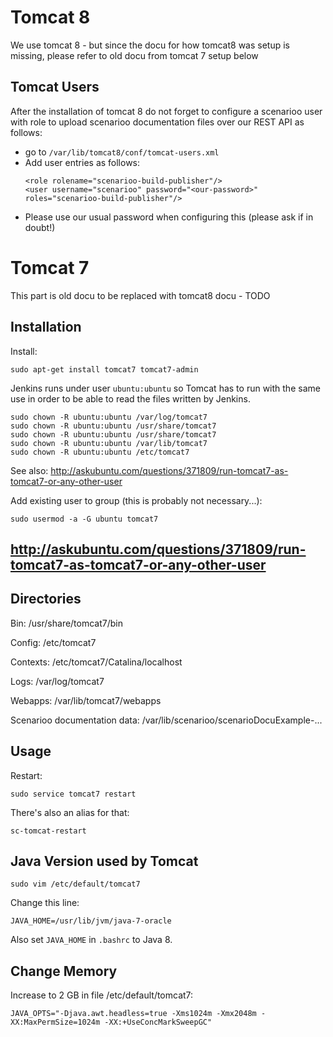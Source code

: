 # Tomcat 8

We use tomcat 8 - but since the docu for how tomcat8 was setup is missing, please refer to old docu from tomcat 7 setup below

## Tomcat Users

After the installation of tomcat 8 do not forget to configure a scenarioo user with role to upload scenarioo documentation files over our REST API as follows:

* go to `/var/lib/tomcat8/conf/tomcat-users.xml`
* Add user entries as follows:
   ```
   <role rolename="scenarioo-build-publisher"/>
   <user username="scenarioo" password="<our-password>" roles="scenarioo-build-publisher"/>
   ```
* Please use our usual password when configuring this (please ask if in doubt!)


# Tomcat 7

This part is old docu to be replaced with tomcat8 docu - TODO

## Installation

Install:

```
sudo apt-get install tomcat7 tomcat7-admin
```

Jenkins runs under user `ubuntu:ubuntu` so Tomcat has to run with the same use in order to be able to read the files written by Jenkins.

```
sudo chown -R ubuntu:ubuntu /var/log/tomcat7
sudo chown -R ubuntu:ubuntu /usr/share/tomcat7
sudo chown -R ubuntu:ubuntu /usr/share/tomcat7
sudo chown -R ubuntu:ubuntu /var/lib/tomcat7
sudo chown -R ubuntu:ubuntu /etc/tomcat7
```

See also: http://askubuntu.com/questions/371809/run-tomcat7-as-tomcat7-or-any-other-user

Add existing user to group (this is probably not necessary...):

```
sudo usermod -a -G ubuntu tomcat7
```

http://askubuntu.com/questions/371809/run-tomcat7-as-tomcat7-or-any-other-user
- 

## Directories

Bin: /usr/share/tomcat7/bin

Config: /etc/tomcat7

Contexts: /etc/tomcat7/Catalina/localhost

Logs: /var/log/tomcat7

Webapps: /var/lib/tomcat7/webapps

Scenarioo documentation data: /var/lib/scenarioo/scenarioDocuExample-...


## Usage

Restart:

```
sudo service tomcat7 restart
```

There's also an alias for that:

```
sc-tomcat-restart
```

## Java Version used by Tomcat

```
sudo vim /etc/default/tomcat7
```

Change this line:

```
JAVA_HOME=/usr/lib/jvm/java-7-oracle
```

Also set `JAVA_HOME` in `.bashrc` to Java 8.

## Change Memory

Increase to 2 GB in file /etc/default/tomcat7:

```
JAVA_OPTS="-Djava.awt.headless=true -Xms1024m -Xmx2048m -XX:MaxPermSize=1024m -XX:+UseConcMarkSweepGC"
```
